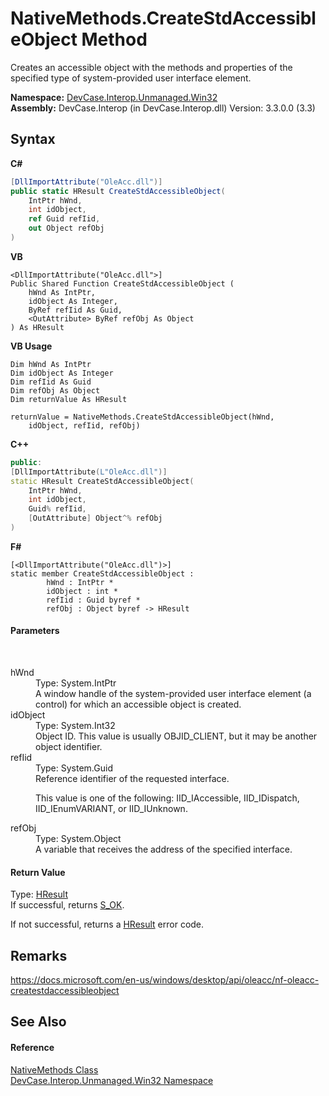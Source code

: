 # NativeMethods.CreateStdAccessibleObject Method 
 

Creates an accessible object with the methods and properties of the specified type of system-provided user interface element.

**Namespace:**&nbsp;<a href="N_DevCase_Interop_Unmanaged_Win32">DevCase.Interop.Unmanaged.Win32</a><br />**Assembly:**&nbsp;DevCase.Interop (in DevCase.Interop.dll) Version: 3.3.0.0 (3.3)

## Syntax

**C#**<br />
``` C#
[DllImportAttribute("OleAcc.dll")]
public static HResult CreateStdAccessibleObject(
	IntPtr hWnd,
	int idObject,
	ref Guid refIid,
	out Object refObj
)
```

**VB**<br />
``` VB
<DllImportAttribute("OleAcc.dll">]
Public Shared Function CreateStdAccessibleObject ( 
	hWnd As IntPtr,
	idObject As Integer,
	ByRef refIid As Guid,
	<OutAttribute> ByRef refObj As Object
) As HResult
```

**VB Usage**<br />
``` VB Usage
Dim hWnd As IntPtr
Dim idObject As Integer
Dim refIid As Guid
Dim refObj As Object
Dim returnValue As HResult

returnValue = NativeMethods.CreateStdAccessibleObject(hWnd, 
	idObject, refIid, refObj)
```

**C++**<br />
``` C++
public:
[DllImportAttribute(L"OleAcc.dll")]
static HResult CreateStdAccessibleObject(
	IntPtr hWnd, 
	int idObject, 
	Guid% refIid, 
	[OutAttribute] Object^% refObj
)
```

**F#**<br />
``` F#
[<DllImportAttribute("OleAcc.dll")>]
static member CreateStdAccessibleObject : 
        hWnd : IntPtr * 
        idObject : int * 
        refIid : Guid byref * 
        refObj : Object byref -> HResult 

```


#### Parameters
&nbsp;<dl><dt>hWnd</dt><dd>Type: System.IntPtr<br />A window handle of the system-provided user interface element (a control) for which an accessible object is created.</dd><dt>idObject</dt><dd>Type: System.Int32<br />Object ID. This value is usually OBJID_CLIENT, but it may be another object identifier.</dd><dt>refIid</dt><dd>Type: System.Guid<br />Reference identifier of the requested interface. 

 This value is one of the following: IID_IAccessible, IID_IDispatch, IID_IEnumVARIANT, or IID_IUnknown.</dd><dt>refObj</dt><dd>Type: System.Object<br />A variable that receives the address of the specified interface.</dd></dl>

#### Return Value
Type: <a href="T_DevCase_Interop_Unmanaged_Win32_Enums_HResult">HResult</a><br />If successful, returns <a href="T_DevCase_Interop_Unmanaged_Win32_Enums_HResult">S_OK</a>. 

 If not successful, returns a <a href="T_DevCase_Interop_Unmanaged_Win32_Enums_HResult">HResult</a> error code.

## Remarks
<a href="https://docs.microsoft.com/en-us/windows/desktop/api/oleacc/nf-oleacc-createstdaccessibleobject" target="_blank">https://docs.microsoft.com/en-us/windows/desktop/api/oleacc/nf-oleacc-createstdaccessibleobject</a>

## See Also


#### Reference
<a href="T_DevCase_Interop_Unmanaged_Win32_NativeMethods">NativeMethods Class</a><br /><a href="N_DevCase_Interop_Unmanaged_Win32">DevCase.Interop.Unmanaged.Win32 Namespace</a><br />